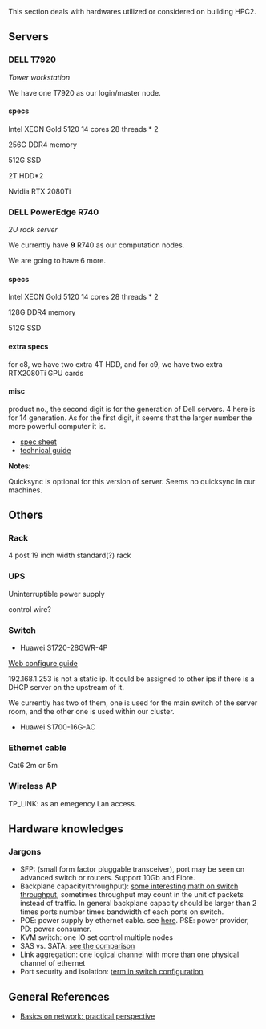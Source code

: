 This section deals with hardwares utilized or considered on building HPC2.

## Servers

### DELL T7920

*Tower workstation*

We have one T7920 as our login/master node.

#### specs

Intel XEON Gold 5120 14 cores 28 threads * 2

256G DDR4 memory

512G SSD

2T HDD*2

Nvidia RTX 2080Ti

### DELL PowerEdge R740 

*2U rack server*

We currently have **9** R740 as our computation nodes.

We are going to have 6 more.

#### specs

Intel XEON Gold 5120 14 cores 28 threads * 2

128G DDR4 memory

512G SSD

#### extra specs

for c8, we have two extra 4T HDD, and for c9, we have two extra RTX2080Ti GPU cards

#### misc

product no., the second digit is for the generation of Dell servers. 4 here is for 14 generation. As for the first digit, it seems that the larger number the more powerful computer it is.

* [spec sheet](https://i.dell.com/sites/csdocuments/Product_Docs/en/poweredge-r740-spec-sheet.pdf)
* [technical guide](https://www.dell.com/en-us/work/shop/povw/poweredge-r740)

**Notes**:

Quicksync is optional for this version of server. Seems no quicksync in our machines.

## Others

### Rack

4 post 19 inch width standard(?) rack

### UPS

 Uninterruptible power supply

control wire?

### Switch

* Huawei S1720-28GWR-4P

[Web configure guide](https://support.huawei.com/enterprise/zh/doc/EDOC1000169678)

192.168.1.253 is not a static ip. It could be assigned to other ips if there is a DHCP server on the upstream of it.

We currently has two of them, one is used for the main switch of the server room, and the other one is used within our cluster.

* Huawei S1700-16G-AC

### Ethernet cable

Cat6 2m or 5m

### Wireless AP

TP_LINK: as an emegency Lan access.

## Hardware knowledges

### Jargons

* SFP: (small form factor pluggable transceiver), port may be seen on advanced switch or routers. Support 10Gb and Fibre.
* Backplane capacity(throughput):  [some interesting math on switch throughput](https://serverfault.com/questions/505125/calculating-backplane-capacity-of-a-switch), sometimes throughput may count in the unit of packets instead of traffic. In general backplane capacity should be larger than 2 times ports number times bandwidth of each ports on switch.
* POE: power supply by ethernet cable. see [here](https://kb.netgear.com/zh_CN/209/%E4%BB%80%E4%B9%88%E6%98%AF-PoE-%E4%BB%A5%E5%A4%AA%E7%BD%91%E4%BE%9B%E7%94%B5). PSE: power provider, PD: power consumer.
* KVM switch: one IO set control multiple nodes
* SAS vs. SATA: [see the comparison](https://www.diffen.com/difference/SATA_vs_Serial_Attached_SCSI)
* Link aggregation: one logical channel with more than one physical channel of ethernet
* Port security and isolation: [term in switch configuration](https://cshihong.github.io/2017/11/16/%E7%AB%AF%E5%8F%A3%E5%AE%89%E5%85%A8%E5%92%8C%E7%AB%AF%E5%8F%A3%E9%9A%94%E7%A6%BB/)

## General References

* [Basics on network: practical perspective](https://www.dell.com/community/%E6%95%B0%E6%8D%AE%E5%AD%98%E5%82%A8%E8%AE%A8%E8%AE%BA%E5%8C%BA/%E7%BD%91%E7%BB%9C%E5%9F%BA%E6%9C%AC%E5%8A%9F%E7%B3%BB%E5%88%97-%E7%BB%86%E8%AF%B4%E7%BD%91%E7%BB%9C%E9%82%A3%E4%BA%9B%E4%BA%8B%E5%84%BF-3%E6%9C%8826%E6%97%A5%E6%9B%B4%E6%96%B0/td-p/7045185)

